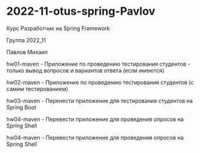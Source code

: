 # 2022-11-otus-spring-Pavlov

Курс Разработчик на Spring Framework

Группа 2022_11

Павлов Михаил

hw01-maven - Приложение по проведению тестирования студентов - только вывод вопросов и вариантов ответа (если имеются)

hw02-maven - Приложение по проведению тестирования студентов (с самим тестированием)

hw03-maven - Перенести приложение для тестирования студентов на Spring Boot

hw04-maven - Перевести приложение для проведения опросов на Spring Shell

hw04-maven - Перевести приложение для проведения опросов на Spring Shell